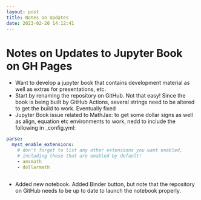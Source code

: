```yaml
---
layout: post
title: Notes on Updates
date: 2023-02-26 14:12:41
---
```

# Notes on Updates to Jupyter Book on GH Pages

* Want to develop a jupyter book that contains development material as well as extras for presentations, etc.
* Start by renaming the repository on GitHub. Not that easy! Since the book is being built by GitHub Actions, several strings need to be altered to get the build to work. Eventually fixed
* Jupyter Book issue related to MathJax: to get some dollar signs as well as align, equation etc environments to work, nedd to include the following in _config.yml:
```yaml
parse:
  myst_enable_extensions:
    # don't forget to list any other extensions you want enabled,
    # including those that are enabled by default!
    - amsmath
    - dollarmath
    
```
* Added new notebook. Added Binder button, but note that the repository on GitHub needs to be up to date to launch the notebook properly. 